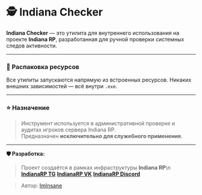 # 🕵️ Indiana Checker

**Indiana Checker** — это утилита для внутреннего использования на проекте **Indiana RP**, разработанная для ручной проверки системных следов активности.

---

### 📁 Распаковка ресурсов

Все утилиты запускаются напрямую из встроенных ресурсов. Никаких внешних зависимостей — всё внутри `.exe`.

---

### ⭐ Назначение

> Инструмент используется в административной проверке и аудитах игроков сервера Indiana RP.  
> Предназначен **исключительно для служебного применения**.

---

**🛡 Разработка:**
> Проект создаётся в рамках инфраструктуры **Indiana RP**\n
> **[IndianaRP TG](https://t.me/indiana_rp)**
> **[IndianaRP VK](https://vk.com/indianarp)**
> **[IndianaRP Discord](https://discord.com/invite/indiana-rp)**

> Автор: [ImInsane](https://github.com/ImInsane1337)
